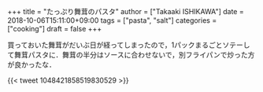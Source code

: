 +++
title = "たっぷり舞茸のパスタ"
author = ["Takaaki ISHIKAWA"]
date = 2018-10-06T15:11:00+09:00
tags = ["pasta", "salt"]
categories = ["cooking"]
draft = false
+++

買っておいた舞茸がだいぶ日が経ってしまったので，1パックまるごとソテーして舞茸パスタに．舞茸の半分はソースに合わせないで，別フライパンで炒った方が良かったな．

{{< tweet 1048421858519830529 >}}

